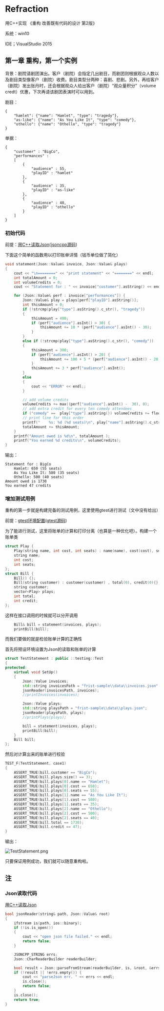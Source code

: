 # Refraction
用C++实现 《重构 改善既有代码的设计 第2版》

系统：win10

IDE；VisualStudio 2015

## 第一章 重构，第一个实例

背景：剧院请剧团演出。客户（剧院）会指定几出剧目，而剧团则根据观众人数以及剧目类型像客户（剧院）收费。剧目类型分两种：喜剧、悲剧。另外，再给客户（剧院）发出张丹时，还会根据观众人给出客户（剧院）“观众量积分”（volume credt）优惠，下次再请该剧团表演时可以用到。

剧目：

```
{
	"hamlet": {"name": "Hamlet", "type": "tragedy"},
	"as-like": {"name": "As You Like It", "type": "comedy"},
	"othello": {"name": "Othello", "type": "tragedy"}
}
```

单据：

```
{
	"customer" : "BigCo",
	"performances" : 
	[
		{
			"audience" : 55,
			"playID" : "hamlet"
		},
		{
			"audience" : 35,
			"playID" : "as-like"
		},
		{
			"audience" : 40,
			"playID" : "othello"
		}
	]
}
```

### 初始代码

前提：[用C++读取Json](https://www.jianshu.com/p/e0c1f3fdf6f9)([jsoncpp源码](https://github.com/open-source-parsers/jsoncpp))

下面这个简单的函数用以打印账单详情（钱币单位做了简化）

```cpp
void statement(Json::Value& invoice, Json::Value& plays)
{
    cout << "\n========" << "print statement" << "========" << endl;
    int totalAmount = 0;
    int volumeCredits = 0;
    cout << "Statement for : " << invoice["customer"].asString() << endl;

    for (Json::Value& perf : invoice["performances"]) {
        Json::Value& play = plays[perf["playID"].asString()];
        int thisAmount = 0;
        if (!strcmp(play["type"].asString().c_str(), "tragedy"))
        {
            thisAmount = 400;
            if (perf["audience"].asInt() > 30) {
                thisAmount += 10 * (perf["audience"].asInt() - 30);
            }
        }
        else if (!strcmp(play["type"].asString().c_str(), "comedy"))
        {
            thisAmount = 300;
            if (perf["audience"].asInt() > 20) {
                thisAmount += 100 + 5 * (perf["audience"].asInt() - 20);
            }
            thisAmount += 3 * perf["audience"].asInt();
        }
        else
        {
            cout << "ERROR" << endl;;
        }

        // add volume credits
        volumeCredits += max((perf["audience"].asInt() -  30), 0);
        // add extra credit for every ten comedy attendees
        if ("comedy" ==  play["type"].asString()) volumeCredits += floor(perf["audience"].asInt()/5);
        // print line for this order
        printf("    %s: %d (%d seats)\n", play["name"].asString().c_str(), thisAmount, perf["audience"].asInt());
        totalAmount += thisAmount;
    }
    printf("Amount owed is %d\n", totalAmount );
    printf("You earned %d credits\n", volumeCredits);
}
```

输出：

```
Statement for : BigCo
    Hamlet: 650 (55 seats)
    As You Like It: 580 (35 seats)
    Othello: 500 (40 seats)
Amount owed is 1730
You earned 47 credits
```

### 增加测试用例

重构的第一步就是构建完备的测试用例，这里使用gtest进行测试（文中没有给出）

前提：[gtest环境配置](https://www.jianshu.com/p/8cc54ef3d76b)([gtest源码](https://github.com/google/googletest))

为了能进行测试，这里将账单的计算和打印分离（也算是一种优化吧）。构建一个账单类

```cpp
struct Play {
    Play(string name, int cost, int seats) : name(name), cost(cost), seats(seats) {};
    string name;
    int cost;
    int seats;
};
struct Bill {
    Bill() {};
    Bill(string customer) : customer(customer) , total(0), credit(0){};
    string customer;
    vector<Play> plays;
    int total;
    int credit;
};
```

这样在接口调用的时候就可以分开调用

```cpp
    Bill& bill = statement(invoices, plays);
    printBill(bill);
```

而我们要做的就是检验账单计算的正确性

首先将预设环境设置为Json的读取和账单的计算

```cpp
struct TestStatement : public ::testing::Test
{
protected:
    virtual void SetUp()
    {
        Json::Value invoices;
        std::string invoicesPath = "frist-sample\\data\\invoices.json";
        jsonReader(invoicesPath, invoices);
        //printInvoices(invoices);

        Json::Value plays;
        std::string playsPath = "frist-sample\\data\\plays.json";
        jsonReader(playsPath, plays);
        //printPlays(plays);

        bill = statement(invoices, plays);
        printBill(bill);
    }
    Bill bill;
};
```

然后对计算出来的账单进行校验

```cpp
TEST_F(TestStatement, case1)
{
    ASSERT_TRUE(bill.customer == "BigCo");
    ASSERT_TRUE(bill.plays.size() == 3);
    ASSERT_TRUE(bill.plays[0].name == "Hamlet");
    ASSERT_TRUE(bill.plays[0].cost == 650);
    ASSERT_TRUE(bill.plays[0].seats == 55);
    ASSERT_TRUE(bill.plays[1].name == "As You Like It");
    ASSERT_TRUE(bill.plays[1].cost == 580);
    ASSERT_TRUE(bill.plays[1].seats == 35);
    ASSERT_TRUE(bill.plays[2].name == "Othello");
    ASSERT_TRUE(bill.plays[2].cost == 500);
    ASSERT_TRUE(bill.plays[2].seats == 40);
    ASSERT_TRUE(bill.total == 1730);
    ASSERT_TRUE(bill.credit == 47);
}
```

输出：

![TestStatement.png](pic/TestStatement.png) 

只要保证用例成功，我们就可以随意重构啦。



## 注

### Json读取代码

[用C++读取Json](https://www.jianshu.com/p/e0c1f3fdf6f9)

```cpp
bool jsonReader(string& path, Json::Value& root)
{
    ifstream is(path, ios::binary);
    if (!is.is_open())
    {
        cout << "open json file failed." << endl;
        return false;
    }

    JSONCPP_STRING errs;
    Json::CharReaderBuilder readerBuilder;

    bool result = Json::parseFromStream(readerBuilder, is, &root, &errs);
    if (!result || !errs.empty()) {
        cout << "parseJson err. " << errs << endl;
        is.close();
        return false;
    }
    is.close();
    return true;
}
```

### 

